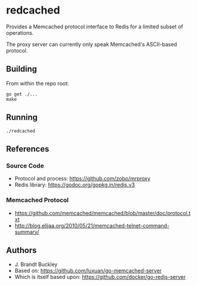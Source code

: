 # redcached

Provides a Memcached protocol interface to Redis for a limited subset of operations.

The proxy server can currently only speak Memcached's ASCII-based protocol.

## Building

From within the repo root:

    go get ./...
    make

## Running

    ./redcached

## References

### Source Code

- Protocol and process: https://github.com/zobo/mrproxy
- Redis library: https://godoc.org/gopkg.in/redis.v3

### Memcached Protocol

- https://github.com/memcached/memcached/blob/master/doc/protocol.txt
- http://blog.elijaa.org/2010/05/21/memcached-telnet-command-summary/

## Authors

- J. Brandt Buckley
- Based on: https://github.com/luxuan/go-memcached-server
- Which is itself based upon: https://github.com/docker/go-redis-server
